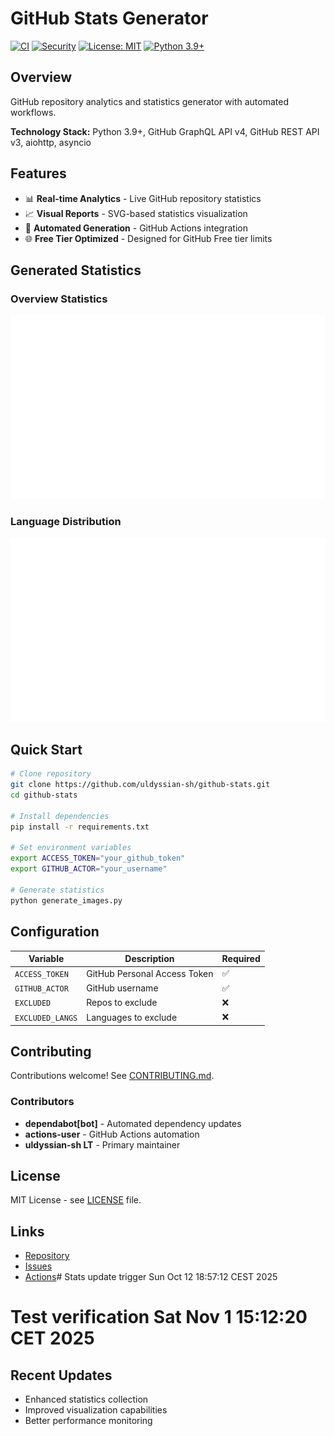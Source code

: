 # GitHub Stats Generator

[![CI](https://github.com/uldyssian-sh/github-stats/actions/workflows/ci.yml/badge.svg)](https://github.com/uldyssian-sh/github-stats/actions/workflows/ci.yml)
[![Security](https://github.com/uldyssian-sh/github-stats/actions/workflows/security.yml/badge.svg)](https://github.com/uldyssian-sh/github-stats/actions/workflows/security.yml)
[![License: MIT](https://img.shields.io/badge/License-MIT-yellow.svg)](https://opensource.org/licenses/MIT)
[![Python 3.9+](https://img.shields.io/badge/python-3.9+-blue.svg)](https://www.python.org/downloads/)

## Overview

GitHub repository analytics and statistics generator with automated workflows.

**Technology Stack:** Python 3.9+, GitHub GraphQL API v4, GitHub REST API v3, aiohttp, asyncio

## Features

- 📊 **Real-time Analytics** - Live GitHub repository statistics
- 📈 **Visual Reports** - SVG-based statistics visualization
- 🔄 **Automated Generation** - GitHub Actions integration
- 🌐 **Free Tier Optimized** - Designed for GitHub Free tier limits

## Generated Statistics

### Overview Statistics
![GitHub Stats Overview](./generated/overview.svg)

### Language Distribution
![GitHub Languages](./generated/languages.svg)

## Quick Start

```bash
# Clone repository
git clone https://github.com/uldyssian-sh/github-stats.git
cd github-stats

# Install dependencies
pip install -r requirements.txt

# Set environment variables
export ACCESS_TOKEN="your_github_token"
export GITHUB_ACTOR="your_username"

# Generate statistics
python generate_images.py
```

## Configuration

| Variable | Description | Required |
|----------|-------------|----------|
| `ACCESS_TOKEN` | GitHub Personal Access Token | ✅ |
| `GITHUB_ACTOR` | GitHub username | ✅ |
| `EXCLUDED` | Repos to exclude | ❌ |
| `EXCLUDED_LANGS` | Languages to exclude | ❌ |

## Contributing

Contributions welcome! See [CONTRIBUTING.md](CONTRIBUTING.md).

### Contributors
- **dependabot[bot]** - Automated dependency updates
- **actions-user** - GitHub Actions automation  
- **uldyssian-sh LT** - Primary maintainer

## License

MIT License - see [LICENSE](LICENSE) file.

## Links

- [Repository](https://github.com/uldyssian-sh/github-stats)
- [Issues](https://github.com/uldyssian-sh/github-stats/issues)
- [Actions](https://github.com/uldyssian-sh/github-stats/actions)# Stats update trigger Sun Oct 12 18:57:12 CEST 2025
# Test verification Sat Nov  1 15:12:20 CET 2025

## Recent Updates
- Enhanced statistics collection
- Improved visualization capabilities
- Better performance monitoring
